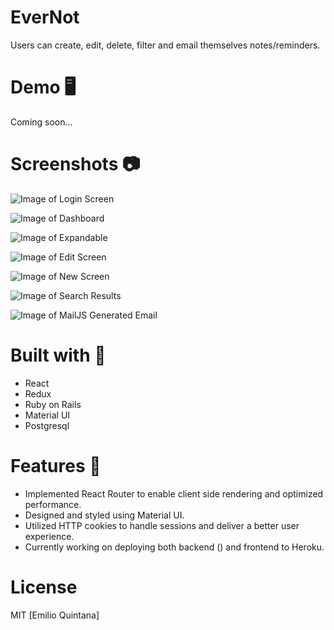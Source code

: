 # EverNot


Users can create, edit, delete, filter and email themselves notes/reminders. 

# Demo 🖥️

Coming soon...

# Screenshots 📷

![Image of Login Screen](https://github.com/emilio-quintana-dev/notes-react-app/blob/master/screenshots/login.png)

![Image of Dashboard](https://github.com/emilio-quintana-dev/notes-react-app/blob/master/screenshots/dashboard.png)

![Image of Expandable](https://github.com/emilio-quintana-dev/notes-react-app/blob/master/screenshots/expandable.png)

![Image of Edit Screen](https://github.com/emilio-quintana-dev/notes-react-app/blob/master/screenshots/edit.png)

![Image of New Screen](https://github.com/emilio-quintana-dev/notes-react-app/blob/master/screenshots/new.png)

![Image of Search Results](https://github.com/emilio-quintana-dev/notes-react-app/blob/master/screenshots/search.png)

![Image of MailJS Generated Email](https://github.com/emilio-quintana-dev/notes-react-app/blob/master/screenshots/mailJS.png)


# Built with 🔧
* React
* Redux
* Ruby on Rails
* Material UI
* Postgresql

# Features 🌟
* Implemented React Router to enable client side rendering and optimized performance.
* Designed and styled using Material UI.
* Utilized HTTP cookies to handle sessions and deliver a better user experience.
* Currently working on deploying both backend () and frontend to Heroku.

# License 

MIT [Emilio Quintana]

